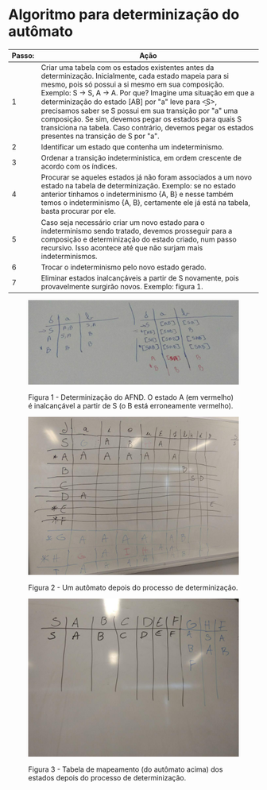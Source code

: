 # Algoritmo para determinização do autômato

<table>
  <thead>
    <tr>
      <th>Passo:</th>
      <th>Ação</th>
    </tr>
  </thead>
  <tbody>
    <tr>
      <td>1</td>
      <td>Criar uma tabela com os estados existentes antes da determinização. Inicialmente, cada estado mapeia para si mesmo, pois só possui a si mesmo em sua composição.  
      Exemplo: S -> S, A -> A.  
      Por que? Imagine uma situação em que a determinização do estado [AB] por "a" leve para <̱S>, precisamos saber se S possui em sua transição por "a" uma composição. Se sim, devemos pegar os estados para quais S transiciona na tabela. Caso contrário, devemos pegar os estados presentes na transição de S por "a". </td>
    </tr>
    <tr>
      <td>2</td>
      <td>Identificar um estado que contenha um indeterminismo.</td>
    </tr>
    <tr>
      <td>3</td>
      <td>Ordenar a transição indeterministica, em ordem crescente de acordo com os índices.</td>
    </tr>
    <tr>
      <td>4</td>
      <td>Procurar se aqueles estados já não foram associados a um novo estado na tabela de determinização.
        Exemplo: se no estado anterior tínhamos o indeterminismo {A, B} e nesse também temos o indeterminismo {A, B}, certamente ele já está na tabela, basta procurar por ele.</td>
    </tr>
    <tr>
      <td>5</td>
      <td>Caso seja necessário criar um novo estado para o indeterminismo sendo tratado, devemos prosseguir para a composição e determinização do estado criado, num passo recursivo. Isso acontece até que não surjam mais indeterminismos. </td>
    </tr>
    <tr>
      <td>6</td>
      <td>Trocar o indeterminismo pelo novo estado gerado.</td>
    </tr>
    <tr>
      <td>7</td>
      <td>Eliminar estados inalcançáveis a partir de S novamente, pois provavelmente surgirão novos.
      Exemplo: figura 1.</td>
    </tr>
  </tbody>
</table>

<figure>
  <p><img src="image/AFND-AFD.jpg"
    alt="Figura 1">
  <figcaption>Figura 1 - Determinização do AFND. O estado A (em vermelho) é inalcançável a partir de S (o B está erroneamente vermelho).</figcaption>
</figure>

<figure>
  <p><img src="image/AUTOMATO-DETERMINIZACAO.jpg"
    alt="Figura 2">
  <figcaption>Figura 2 - Um autômato depois do processo de determinização.</figcaption>
</figure>

<figure>
  <p><img src="image/TABELA-DETERMINIZACAO.jpg"
    alt="Figura 3">
  <figcaption>Figura 3 - Tabela de mapeamento (do autômato acima) dos estados depois do processo de determinização. </figcaption>
</figure>
